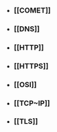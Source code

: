 - ### [[COMET]]
- ### [[DNS]]
- ### [[HTTP]]
- ### [[HTTPS]]
- ### [[OSI]]
- ### [[TCP~IP]]
- ### [[TLS]]